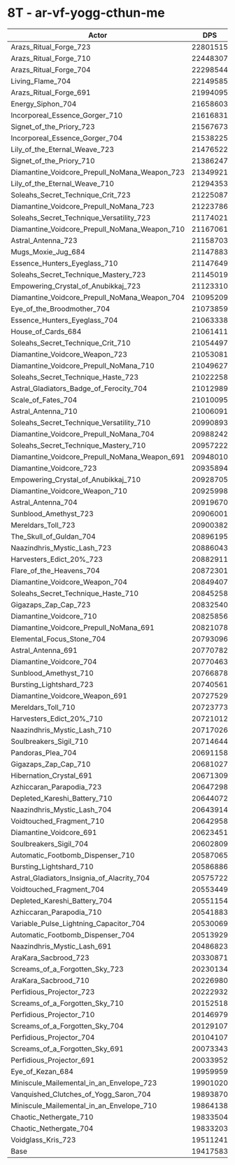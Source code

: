 # 8T - ar-vf-yogg-cthun-me
| Actor | DPS | Increase |
|---|:---:|:---:|
|Arazs_Ritual_Forge_723|22801515|17.43%|
|Arazs_Ritual_Forge_710|22448307|15.61%|
|Arazs_Ritual_Forge_704|22298544|14.84%|
|Living_Flame_704|22149585|14.07%|
|Arazs_Ritual_Forge_691|21994095|13.27%|
|Energy_Siphon_704|21658603|11.54%|
|Incorporeal_Essence_Gorger_710|21616831|11.33%|
|Signet_of_the_Priory_723|21567673|11.07%|
|Incorporeal_Essence_Gorger_704|21538225|10.92%|
|Lily_of_the_Eternal_Weave_723|21476522|10.60%|
|Signet_of_the_Priory_710|21386247|10.14%|
|Diamantine_Voidcore_Prepull_NoMana_Weapon_723|21349921|9.95%|
|Lily_of_the_Eternal_Weave_710|21294353|9.67%|
|Soleahs_Secret_Technique_Crit_723|21225087|9.31%|
|Diamantine_Voidcore_Prepull_NoMana_723|21223786|9.30%|
|Soleahs_Secret_Technique_Versatility_723|21174021|9.05%|
|Diamantine_Voidcore_Prepull_NoMana_Weapon_710|21167061|9.01%|
|Astral_Antenna_723|21158703|8.97%|
|Mugs_Moxie_Jug_684|21147883|8.91%|
|Essence_Hunters_Eyeglass_710|21147649|8.91%|
|Soleahs_Secret_Technique_Mastery_723|21145019|8.90%|
|Empowering_Crystal_of_Anubikkaj_723|21123310|8.78%|
|Diamantine_Voidcore_Prepull_NoMana_Weapon_704|21095209|8.64%|
|Eye_of_the_Broodmother_704|21073859|8.53%|
|Essence_Hunters_Eyeglass_704|21063338|8.48%|
|House_of_Cards_684|21061411|8.47%|
|Soleahs_Secret_Technique_Crit_710|21054497|8.43%|
|Diamantine_Voidcore_Weapon_723|21053081|8.42%|
|Diamantine_Voidcore_Prepull_NoMana_710|21049627|8.40%|
|Soleahs_Secret_Technique_Haste_723|21022258|8.26%|
|Astral_Gladiators_Badge_of_Ferocity_704|21012989|8.22%|
|Scale_of_Fates_704|21010095|8.20%|
|Astral_Antenna_710|21006091|8.18%|
|Soleahs_Secret_Technique_Versatility_710|20990893|8.10%|
|Diamantine_Voidcore_Prepull_NoMana_704|20988242|8.09%|
|Soleahs_Secret_Technique_Mastery_710|20957222|7.93%|
|Diamantine_Voidcore_Prepull_NoMana_Weapon_691|20948010|7.88%|
|Diamantine_Voidcore_723|20935894|7.82%|
|Empowering_Crystal_of_Anubikkaj_710|20928705|7.78%|
|Diamantine_Voidcore_Weapon_710|20925998|7.77%|
|Astral_Antenna_704|20919670|7.74%|
|Sunblood_Amethyst_723|20906001|7.67%|
|Mereldars_Toll_723|20900382|7.64%|
|The_Skull_of_Guldan_704|20896195|7.61%|
|Naazindhris_Mystic_Lash_723|20886043|7.56%|
|Harvesters_Edict_20%_723|20882911|7.55%|
|Flare_of_the_Heavens_704|20872301|7.49%|
|Diamantine_Voidcore_Weapon_704|20849407|7.37%|
|Soleahs_Secret_Technique_Haste_710|20845258|7.35%|
|Gigazaps_Zap_Cap_723|20832540|7.29%|
|Diamantine_Voidcore_710|20825856|7.25%|
|Diamantine_Voidcore_Prepull_NoMana_691|20821078|7.23%|
|Elemental_Focus_Stone_704|20793096|7.08%|
|Astral_Antenna_691|20770782|6.97%|
|Diamantine_Voidcore_704|20770463|6.97%|
|Sunblood_Amethyst_710|20766878|6.95%|
|Bursting_Lightshard_723|20740561|6.81%|
|Diamantine_Voidcore_Weapon_691|20727529|6.75%|
|Mereldars_Toll_710|20723773|6.73%|
|Harvesters_Edict_20%_710|20721012|6.71%|
|Naazindhris_Mystic_Lash_710|20717026|6.69%|
|Soulbreakers_Sigil_710|20714644|6.68%|
|Pandoras_Plea_704|20691158|6.56%|
|Gigazaps_Zap_Cap_710|20681027|6.51%|
|Hibernation_Crystal_691|20671309|6.46%|
|Azhiccaran_Parapodia_723|20647298|6.33%|
|Depleted_Kareshi_Battery_710|20644072|6.32%|
|Naazindhris_Mystic_Lash_704|20643914|6.32%|
|Voidtouched_Fragment_710|20642958|6.31%|
|Diamantine_Voidcore_691|20623451|6.21%|
|Soulbreakers_Sigil_704|20602809|6.10%|
|Automatic_Footbomb_Dispenser_710|20587065|6.02%|
|Bursting_Lightshard_710|20586886|6.02%|
|Astral_Gladiators_Insignia_of_Alacrity_704|20575722|5.96%|
|Voidtouched_Fragment_704|20553449|5.85%|
|Depleted_Kareshi_Battery_704|20551154|5.84%|
|Azhiccaran_Parapodia_710|20541883|5.79%|
|Variable_Pulse_Lightning_Capacitor_704|20530069|5.73%|
|Automatic_Footbomb_Dispenser_704|20513929|5.65%|
|Naazindhris_Mystic_Lash_691|20486823|5.51%|
|AraKara_Sacbrood_723|20330871|4.70%|
|Screams_of_a_Forgotten_Sky_723|20230134|4.18%|
|AraKara_Sacbrood_710|20226980|4.17%|
|Perfidious_Projector_723|20222932|4.15%|
|Screams_of_a_Forgotten_Sky_710|20152518|3.78%|
|Perfidious_Projector_710|20146979|3.76%|
|Screams_of_a_Forgotten_Sky_704|20129107|3.66%|
|Perfidious_Projector_704|20104107|3.54%|
|Screams_of_a_Forgotten_Sky_691|20073343|3.38%|
|Perfidious_Projector_691|20033952|3.17%|
|Eye_of_Kezan_684|19959959|2.79%|
|Miniscule_Mailemental_in_an_Envelope_723|19901020|2.49%|
|Vanquished_Clutches_of_Yogg_Saron_704|19893870|2.45%|
|Miniscule_Mailemental_in_an_Envelope_710|19864138|2.30%|
|Chaotic_Nethergate_710|19833504|2.14%|
|Chaotic_Nethergate_704|19833203|2.14%|
|Voidglass_Kris_723|19511241|0.48%|
|Base|19417583|0.00%|
